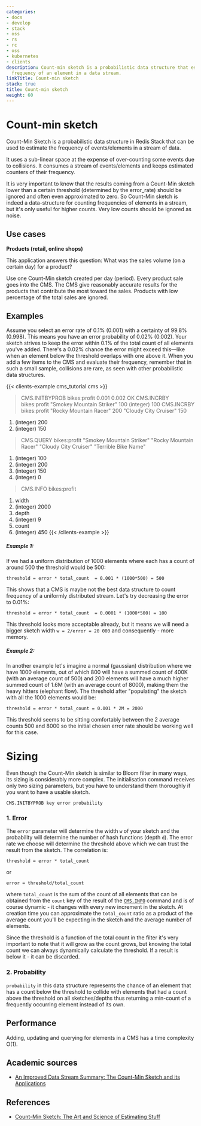 ```yaml
---
categories:
- docs
- develop
- stack
- oss
- rs
- rc
- oss
- kubernetes
- clients
description: Count-min sketch is a probabilistic data structure that estimates the
  frequency of an element in a data stream.
linkTitle: Count-min sketch
stack: true
title: Count-min sketch
weight: 60
---
```


# Count-min sketch

Count-Min Sketch is a probabilistic data structure in Redis Stack that can be used to estimate the frequency of events/elements in a stream of data.

It uses a sub-linear space at the expense of over-counting some events due to collisions. It consumes a stream of events/elements and keeps estimated counters of their frequency.

It is very important to know that the results coming from a Count-Min sketch lower than a certain threshold (determined by the error_rate) should be ignored and often even approximated to zero. So Count-Min sketch is indeed a data-structure for counting frequencies of elements in a stream, but it's only useful for higher counts. Very low counts should be ignored as noise.

## Use cases

**Products (retail, online shops)** 

This application answers this question: What was the sales volume (on a certain day) for a product? 

Use one Count-Min sketch created per day (period). Every product sale goes into the CMS. The CMS give reasonably accurate results for the products that contribute the most toward the sales. Products with low percentage of the total sales are ignored. 

## Examples
Assume you select an error rate of 0.1% (0.001) with a certainty of 99.8% (0.998). This means you have an error probability of 0.02% (0.002). Your sketch strives to keep the error within 0.1% of the total count of all elements you've added. There's a 0.02% chance the error might exceed this—like when an element below the threshold overlaps with one above it. When you add a few items to the CMS and evaluate their frequency, remember that in such a small sample, collisions are rare, as seen with other probabilistic data structures.

{{< clients-example cms_tutorial cms >}}
> CMS.INITBYPROB bikes:profit 0.001 0.002
OK
> CMS.INCRBY bikes:profit "Smokey Mountain Striker" 100
(integer) 100
> CMS.INCRBY bikes:profit "Rocky Mountain Racer" 200 "Cloudy City Cruiser" 150
1) (integer) 200
2) (integer) 150
> CMS.QUERY bikes:profit "Smokey Mountain Striker" "Rocky Mountain Racer" "Cloudy City Cruiser" "Terrible Bike Name"
1) (integer) 100
2) (integer) 200
3) (integer) 150
4) (integer) 0
> CMS.INFO bikes:profit
1) width
2) (integer) 2000
3) depth
4) (integer) 9
5) count
6) (integer) 450
{{< /clients-example >}}

##### Example 1:
If we had a uniform distribution of 1000 elements where each has a count of around 500 the threshold would be 500: 

```
threshold = error * total_count  = 0.001 * (1000*500) = 500
```

This shows that a CMS is maybe not the best data structure to count frequency of a uniformly distributed stream.
Let's try decreasing the error to 0.01%:

```
threshold = error * total_count  = 0.0001 * (1000*500) = 100
```
This threshold looks more acceptable already, but it means we will need a bigger sketch width `w = 2/error = 20 000` and consequently - more memory.

##### Example 2:
In another example let's imagine a normal (gaussian) distribution where we have 1000 elements, out of which 800 will have a summed count of 400K (with an average count of 500) and 200 elements will have a much higher summed count of 1.6M (with an average count of 8000), making them the heavy hitters (elephant flow). The threshold after "populating" the sketch with all the 1000 elements would be:

```
threshold = error * total_count = 0.001 * 2M = 2000
```

This threshold seems to be sitting comfortably between the 2 average counts 500 and 8000 so the initial chosen error rate should be working well for this case.


# Sizing

Even though the Count-Min sketch is similar to Bloom filter in many ways, its sizing is considerably more complex. The initialisation command receives only two sizing parameters, but you have to understand them thoroughly if you want to have a usable sketch.

```
CMS.INITBYPROB key error probability
```

### 1. Error

The `error` parameter will determine the width `w` of your sketch and the probability will determine the number of hash functions (depth `d`). The error rate we choose will determine the threshold above which we can trust the result from the sketch. The correlation is:
```
threshold = error * total_count 
```
or
```
error = threshold/total_count
```

where `total_count` is the sum of the count of all elements that can be obtained from the `count` key of the result of the [`CMS.INFO`](/commands/cms.info) command and is of course dynamic - it changes with every new increment in the sketch. At creation time you can approximate the `total_count` ratio as a product of the average count you'll be expecting in the sketch and the average number of elements.

Since the threshold is a function of the total count in the filter it's very important to note that it will grow as  the count grows, but knowing the total count we can always dynamically calculate the threshold. If a result is below it - it can be discarded.

  
### 2. Probability
  
`probability` in this data structure represents the chance of an element that has a count below the threshold to collide with elements that had a count above the threshold on all sketches/depths thus returning a min-count of a frequently occurring element instead of its own.



## Performance
Adding, updating and querying for elements in a CMS has a time complexity O(1).


## Academic sources
- [An Improved Data Stream Summary: The Count-Min Sketch and its Applications](http://dimacs.rutgers.edu/~graham/pubs/papers/cm-full.pdf)

## References
- [Count-Min Sketch: The Art and Science of Estimating Stuff](https://redis.com/blog/count-min-sketch-the-art-and-science-of-estimating-stuff/)
